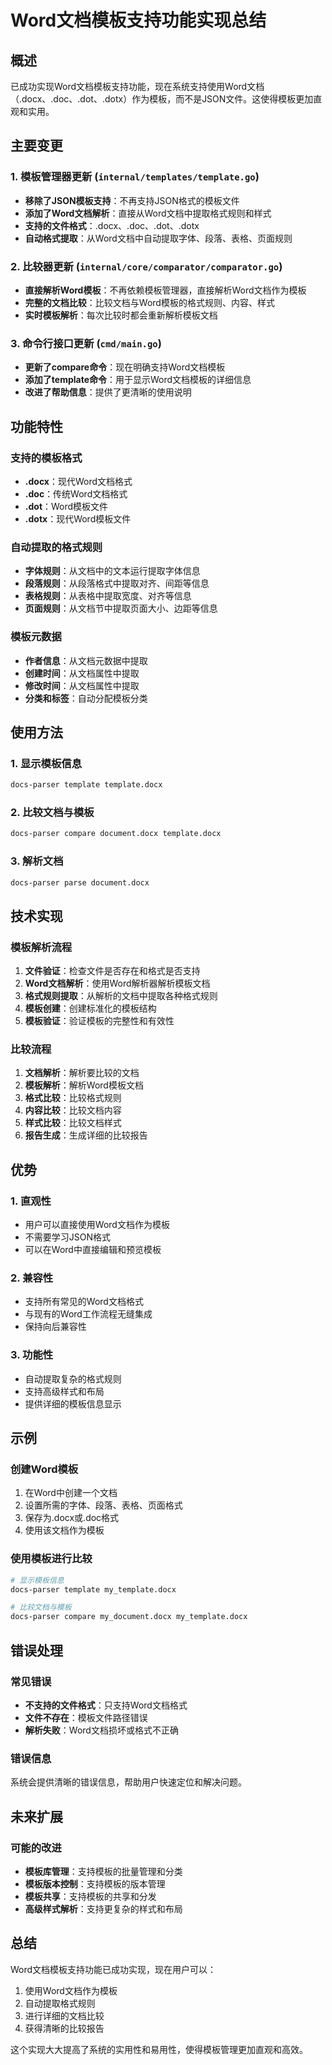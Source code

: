 # Word文档模板支持功能实现总结

## 概述

已成功实现Word文档模板支持功能，现在系统支持使用Word文档（.docx、.doc、.dot、.dotx）作为模板，而不是JSON文件。这使得模板更加直观和实用。

## 主要变更

### 1. 模板管理器更新 (`internal/templates/template.go`)

- **移除了JSON模板支持**：不再支持JSON格式的模板文件
- **添加了Word文档解析**：直接从Word文档中提取格式规则和样式
- **支持的文件格式**：.docx、.doc、.dot、.dotx
- **自动格式提取**：从Word文档中自动提取字体、段落、表格、页面规则

### 2. 比较器更新 (`internal/core/comparator/comparator.go`)

- **直接解析Word模板**：不再依赖模板管理器，直接解析Word文档作为模板
- **完整的文档比较**：比较文档与Word模板的格式规则、内容、样式
- **实时模板解析**：每次比较时都会重新解析模板文档

### 3. 命令行接口更新 (`cmd/main.go`)

- **更新了compare命令**：现在明确支持Word文档模板
- **添加了template命令**：用于显示Word文档模板的详细信息
- **改进了帮助信息**：提供了更清晰的使用说明

## 功能特性

### 支持的模板格式
- **.docx**：现代Word文档格式
- **.doc**：传统Word文档格式
- **.dot**：Word模板文件
- **.dotx**：现代Word模板文件

### 自动提取的格式规则
- **字体规则**：从文档中的文本运行提取字体信息
- **段落规则**：从段落格式中提取对齐、间距等信息
- **表格规则**：从表格中提取宽度、对齐等信息
- **页面规则**：从文档节中提取页面大小、边距等信息

### 模板元数据
- **作者信息**：从文档元数据中提取
- **创建时间**：从文档属性中提取
- **修改时间**：从文档属性中提取
- **分类和标签**：自动分配模板分类

## 使用方法

### 1. 显示模板信息
```bash
docs-parser template template.docx
```

### 2. 比较文档与模板
```bash
docs-parser compare document.docx template.docx
```

### 3. 解析文档
```bash
docs-parser parse document.docx
```

## 技术实现

### 模板解析流程
1. **文件验证**：检查文件是否存在和格式是否支持
2. **Word文档解析**：使用Word解析器解析模板文档
3. **格式规则提取**：从解析的文档中提取各种格式规则
4. **模板创建**：创建标准化的模板结构
5. **模板验证**：验证模板的完整性和有效性

### 比较流程
1. **文档解析**：解析要比较的文档
2. **模板解析**：解析Word模板文档
3. **格式比较**：比较格式规则
4. **内容比较**：比较文档内容
5. **样式比较**：比较文档样式
6. **报告生成**：生成详细的比较报告

## 优势

### 1. 直观性
- 用户可以直接使用Word文档作为模板
- 不需要学习JSON格式
- 可以在Word中直接编辑和预览模板

### 2. 兼容性
- 支持所有常见的Word文档格式
- 与现有的Word工作流程无缝集成
- 保持向后兼容性

### 3. 功能性
- 自动提取复杂的格式规则
- 支持高级样式和布局
- 提供详细的模板信息显示

## 示例

### 创建Word模板
1. 在Word中创建一个文档
2. 设置所需的字体、段落、表格、页面格式
3. 保存为.docx或.doc格式
4. 使用该文档作为模板

### 使用模板进行比较
```bash
# 显示模板信息
docs-parser template my_template.docx

# 比较文档与模板
docs-parser compare my_document.docx my_template.docx
```

## 错误处理

### 常见错误
- **不支持的文件格式**：只支持Word文档格式
- **文件不存在**：模板文件路径错误
- **解析失败**：Word文档损坏或格式不正确

### 错误信息
系统会提供清晰的错误信息，帮助用户快速定位和解决问题。

## 未来扩展

### 可能的改进
- **模板库管理**：支持模板的批量管理和分类
- **模板版本控制**：支持模板的版本管理
- **模板共享**：支持模板的共享和分发
- **高级样式解析**：支持更复杂的样式和布局

## 总结

Word文档模板支持功能已成功实现，现在用户可以：
1. 使用Word文档作为模板
2. 自动提取格式规则
3. 进行详细的文档比较
4. 获得清晰的比较报告

这个实现大大提高了系统的实用性和易用性，使得模板管理更加直观和高效。 